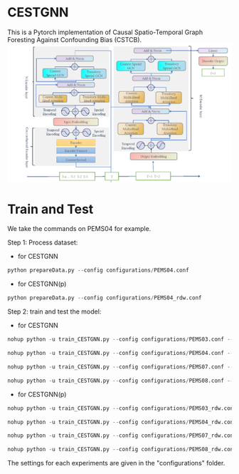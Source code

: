# CESTGNN

This is a Pytorch implementation of Causal Spatio-Temporal Graph Foresting Against
Confounding Bias (CSTCB). 
![CESTGNN.png](CESTGNN.png)

# Train and Test

We take the commands on PEMS04 for example.

Step 1: Process dataset:

- for CESTGNN

```python
python prepareData.py --config configurations/PEMS04.conf
```

- for CESTGNN(p)

```python
python prepareData.py --config configurations/PEMS04_rdw.conf
```

Step 2: train and test the model:

- for CESTGNN

```python
nohup python -u train_CESTGNN.py --config configurations/PEMS03.conf --cuda=0 > "pems03_$(date +%Y%m%d%H%M%S).out"  &
```

```python
nohup python -u train_CESTGNN.py --config configurations/PEMS04.conf --cuda=1 > "pems04_$(date +%Y%m%d%H%M%S).out"  &
```

```python
nohup python -u train_CESTGNN.py --config configurations/PEMS07.conf --cuda=2 > "pems07_$(date +%Y%m%d%H%M%S).out"  &
```

```python
nohup python -u train_CESTGNN.py --config configurations/PEMS08.conf --cuda=2 > "pems08_$(date +%Y%m%d%H%M%S).out" &
```

- for CESTGNN(p)

```python
nohup python -u train_CESTGNN.py --config configurations/PEMS03_rdw.conf --cuda=1 > "pems03_$(date +%Y%m%d%H%M%S)_rdw.out"  &
```
```python
nohup python -u train_CESTGNN.py --config configurations/PEMS04_rdw.conf --cuda=1 > "pems04_$(date +%Y%m%d%H%M%S)_rdw.out"  &

```
```python
nohup python -u train_CESTGNN.py --config configurations/PEMS07_rdw.conf --cuda=1 > "pems07_$(date +%Y%m%d%H%M%S)_rdw.out"  &
```
```python
nohup python -u train_CESTGNN.py --config configurations/PEMS08_rdw.conf --cuda=1 > "pems08_$(date +%Y%m%d%H%M%S)_rdw.out"  &
```

The settings for each experiments are given in the "configurations" folder.

